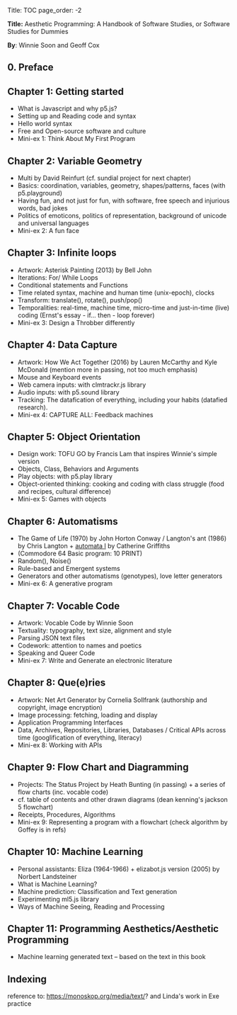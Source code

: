 Title: TOC
page_order: -2

**Title:** Aesthetic Programming: A Handbook of Software Studies, or Software Studies for Dummies

**By**: Winnie Soon and Geoff Cox

## 0. Preface

## Chapter 1: Getting started
* What is Javascript and why p5.js?
* Setting up and Reading code and syntax
* Hello world syntax
* Free and Open-source software and culture
* Mini-ex 1: Think About My First Program

## Chapter 2: Variable Geometry
* Multi by David Reinfurt (cf. sundial project for next chapter)
* Basics: coordination, variables, geometry, shapes/patterns, faces (with p5.playground)
* Having fun, and not just for fun, with software, free speech and injurious words, bad jokes
* Politics of emoticons, politics of representation, background of unicode and universal languages
* Mini-ex 2: A fun face

## Chapter 3: Infinite loops
* Artwork: Asterisk Painting (2013) by Bell John
* Iterations: For/ While Loops
* Conditional statements and Functions
* Time related syntax, machine and human time (unix-epoch), clocks
* Transform: translate(), rotate(), push/pop()
* Temporalities: real-time, machine time, micro-time and just-in-time (live) coding (Ernst's essay - if... then - loop forever)
* Mini-ex 3: Design a Throbber differently

## Chapter 4: Data Capture
* Artwork: How We Act Together (2016) by Lauren McCarthy and Kyle McDonald (mention more in passing, not too much emphasis)
* Mouse and Keyboard events
* Web camera inputs: with clmtrackr.js library
* Audio inputs: with p5.sound library
* Tracking: The datafication of everything, including your habits (datafied research).
* Mini-ex 4: CAPTURE ALL: Feedback machines

## Chapter 5: Object Orientation
* Design work: TOFU GO by Francis Lam that inspires Winnie's simple version 
* Objects, Class, Behaviors and Arguments
* Play objects: with p5.play library
* Object-oriented thinking: cooking and coding with class struggle (food and recipes, cultural difference)
* Mini-ex 5: Games with objects

## Chapter 6: Automatisms
* The Game of Life (1970) by John Horton Conway / Langton's ant (1986) by Chris Langton + [automata I](https://isohale.com/Development-1) by Catherine Griffiths  
* (Commodore 64 Basic program: 10 PRINT)
* Random(), Noise()
* Rule-based and Emergent systems
* Generators and other automatisms (genotypes), love letter generators
* Mini-ex 6: A generative program

## Chapter 7: Vocable Code
* Artwork: Vocable Code by Winnie Soon
* Textuality: typography, text size, alignment and style
* Parsing JSON text files
* Codework: attention to names and poetics
* Speaking and Queer Code
* Mini-ex 7: Write and Generate an electronic literature

## Chapter 8: Que(e)ries
* Artwork: Net Art Generator by Cornelia Sollfrank (authorship and copyright, image encryption)
* Image processing: fetching, loading and display
* Application Programming Interfaces
* Data, Archives, Repositories, Libraries, Databases / Critical APIs across time (googlification of everything, literacy)
* Mini-ex 8: Working with APIs

## Chapter 9: Flow Chart and Diagramming
* Projects: The Status Project by Heath Bunting (in passing) + a series of flow charts (inc. vocable code)
* cf. table of contents and other drawn diagrams (dean kenning's jackson 5 flowchart)
* Receipts,  Procedures, Algorithms
* Mini-ex 9: Representing a program with a flowchart (check algorithm by Goffey is in refs)

## Chapter 10: Machine Learning
* Personal assistants: Eliza (1964-1966) + elizabot.js version (2005) by Norbert Landsteiner  
* What is Machine Learning?
* Machine prediction: Classification and Text generation
* Experimenting ml5.js library
* Ways of Machine Seeing, Reading and Processing

## Chapter 11: Programming Aesthetics/Aesthetic Programming
* Machine learning generated text – based on the text in this book

## Indexing
reference to: https://monoskop.org/media/text/? and Linda's work in Exe practice
